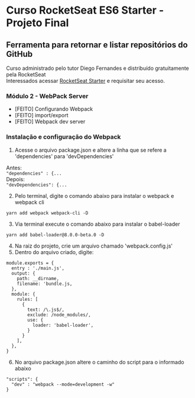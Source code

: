 # Curso RocketSeat ES6 Starter - Projeto Final
Ferramenta para retornar e listar repositórios do GitHub
---
Curso administrado pelo tutor Diego Fernandes e distribuído gratuitamente pela RocketSeat <br/>
Interessados acessar [RocketSeat Starter](https://rocketseat.com.br/starter) e requisitar seu acesso.

### Módulo 2 - WebPack Server

- [FEITO] Configurando Webpack
- [FEITO] import/export
- [FEITO] Webpack dev server

### Instalação e configuração do Webpack

1. Acesse o arquivo package.json e altere a linha que se refere a 'dependencies' para 'devDependencies'

Antes:<br/>
 `"dependencies" : {...`
<br />
Depois:<br/>
 ` "devDependencies": {... `
 
2. Pelo terminal, digite o comando abaixo para instalar o webpack e webpack cli

`yarn add webpack webpack-cli -D`

3. Via terminal execute o comando abaixo para instalar o babel-loader

`yarn add babel-loader@8.0.0-beta.0 -D`

4. Na raiz do projeto, crie um arquivo chamado 'webpack.config.js'
5. Dentro do arquivo criado, digite:

```
module.exports = {
  entry : './main.js',
  output: {
    path: __dirname,
    filename: 'bundle.js,
  },
  module: {
    rules: [
      {
        text: /\.js$/,
        exclude: /node_modules/,
        use: {
          loader: 'babel-loader',
        }
      }
    ],
  },
}
```
6. No arquivo package.json altere o caminho do script para o informado abaixo

```
"scripts": {
  "dev" : "webpack --mode=development -w"
}
```
